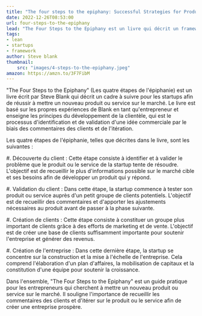 ```yaml
---
title: "The four steps to the epiphany: Successful Strategies for Products That Win"
date: 2022-12-26T08:53:00
url: four-steps-to-the-epiphany
lead: "The Four Steps to the Epiphany est un livre qui décrit un framework pour les startups afin de réussir à mettre un nouveau produit ou service sur le marché."
tags: 
- lean
- startups
- framework
author: Steve blank
thumbnail: 
    src: "images/4-steps-to-the-epiphany.jpeg"
amazon: https://amzn.to/3F7FibM
---
```

"The Four Steps to the Epiphany" (Les quatre étapes de l'épiphanie) est un livre écrit par Steve Blank qui décrit un cadre à suivre pour les startups afin de réussir à mettre un nouveau produit ou service sur le marché. Le livre est basé sur les propres expériences de Blank en tant qu'entrepreneur et enseigne les principes du développement de la clientèle, qui est le processus d'identification et de validation d'une idée commerciale par le biais des commentaires des clients et de l'itération.

Les quatre étapes de l'épiphanie, telles que décrites dans le livre, sont les suivantes :

#. Découverte du client : Cette étape consiste à identifier et à valider le problème que le produit ou le service de la startup tente de résoudre. L'objectif est de recueillir le plus d'informations possible sur le marché cible et ses besoins afin de développer un produit qui y répond.

#. Validation du client : Dans cette étape, la startup commence à tester son produit ou service auprès d'un petit groupe de clients potentiels. L'objectif est de recueillir des commentaires et d'apporter les ajustements nécessaires au produit avant de passer à la phase suivante.

#. Création de clients : Cette étape consiste à constituer un groupe plus important de clients grâce à des efforts de marketing et de vente. L'objectif est de créer une base de clients suffisamment importante pour soutenir l'entreprise et générer des revenus.

#. Création de l'entreprise : Dans cette dernière étape, la startup se concentre sur la construction et la mise à l'échelle de l'entreprise. Cela comprend l'élaboration d'un plan d'affaires, la mobilisation de capitaux et la constitution d'une équipe pour soutenir la croissance.

Dans l'ensemble, "The Four Steps to the Epiphany" est un guide pratique pour les entrepreneurs qui cherchent à mettre un nouveau produit ou service sur le marché. Il souligne l'importance de recueillir les commentaires des clients et d'itérer sur le produit ou le service afin de créer une entreprise prospère.